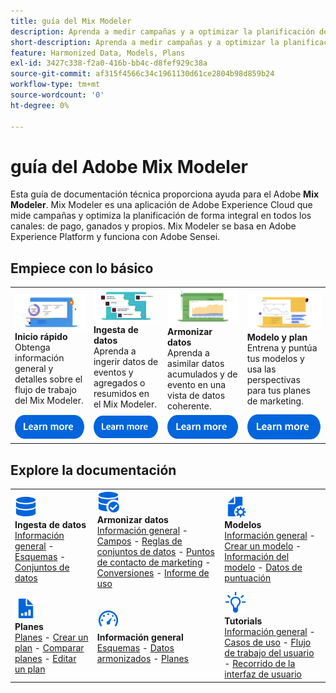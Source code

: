 ```yaml
---
title: guía del Mix Modeler
description: Aprenda a medir campañas y a optimizar la planificación de forma integral en todos los canales con Mix Modeler.
short-description: Aprenda a medir campañas y a optimizar la planificación de forma integral en todos los canales con Mix Modeler.
feature: Harmonized Data, Models, Plans
exl-id: 3427c338-f2a0-416b-bb4c-d8fef929c38a
source-git-commit: af315f4566c34c1961130d61ce2804b98d859b24
workflow-type: tm+mt
source-wordcount: '0'
ht-degree: 0%

---
```


# guía del Adobe Mix Modeler

Esta guía de documentación técnica proporciona ayuda para el Adobe **Mix Modeler**. Mix Modeler es una aplicación de Adobe Experience Cloud que mide campañas y optimiza la planificación de forma integral en todos los canales: de pago, ganados y propios. Mix Modeler se basa en Adobe Experience Platform y funciona con Adobe Sensei.

## Empiece con lo básico

<table style="table-layout:fixed">
  <tr style="border: 0;">
    <td>
    <a href="/help/get-started/about.md"><img src="assets/whatis-mm.png"></a>
    <div><strong>Inicio rápido</strong><br/>Obtenga información general y detalles sobre el flujo de trabajo del Mix Modeler.</div>
    </td>
    <td>
    <a href="/help/ingest-data/overview.md"><img src="assets/data-ingestion-mm.png"></a>
    <div><strong>Ingesta de datos</strong><br/>Aprenda a ingerir datos de eventos y agregados o resumidos en el Mix Modeler.</div>
    </td>
    <td>
    <a href="/help/harmonize-data/overview.md"><img src="assets/plan-mm.png"/></a>
    <div><strong>Armonizar datos</strong><br/>Aprenda a asimilar datos acumulados y de evento en una vista de datos coherente. 
    </div>
    </td>
    <td>
    <a href="/help/models/overview.md"><img src="assets/models-mm.png"></a>
    <div><strong>Modelo y plan</strong><br/>Entrena y puntúa tus modelos y usa las perspectivas para tus planes de marketing.</div>
    </td>
  </tr>
  <tr style="border: 0;">
    <td align="center"><a href="/help/get-started/about.md"><img src="assets/learn-more-button.svg"></a></td>
    <td align="center"><a href="/help/ingest-data/overview.md"><img src="assets/learn-more-button.svg"></a></td>
    <td align="center"><a href="/help/harmonize-data/overview.md"><img src="assets/learn-more-button.svg"></a></td>
    <td align="center"><a href="/help/models/overview.md"><img src="assets/learn-more-button.svg"></a></td>
    </tr>
</table>


## Explore la documentación

<table style="table-layout:fixed">
  <tr style="border: 0;">
    <td>
      <img src="assets/Data.svg" width="35px"><br/>
      <strong>Ingesta de datos</strong><br/><a href="/help/ingest-data/overview.md">Información general</a> - <a href="/help/ingest-data/schemas.md">Esquemas</a> - <a href="/help/ingest-data/datasets.md">Conjuntos de datos</a> 
    </td>
    <td>
      <img src="assets/DataCheck.svg" width="35px"><br/>
      <strong>Armonizar datos</strong><br/><a href="/help/harmonize-data/overview.md">Información general</a> - <a href="/help/harmonize-data/fields.md">Campos</a> - <a href="/help/harmonize-data/dataset-rules.md">Reglas de conjuntos de datos</a> - <a href="/help/harmonize-data/marketing-touchpoints.md">Puntos de contacto de marketing</a> - <a href="/help/harmonize-data/conversions.md">Conversiones</a> - <a href="/help/harmonize-data/usage-report.md">Informe de uso</a>  
    </td>
    <td>
      <img src="assets/FileGear.svg" width="35px"><br/>
      <strong>Modelos</strong><br/><a href="/help/models/overview.md">Información general</a> - <a href="/help/models/create.md">Crear un modelo</a> - <a href="/help/models/insights.md">Información del modelo</a> - <a href="/help/models/scoring-data.md">Datos de puntuación</a>
    </td>
  </tr>
  <tr style="border: 0;">
    <td>
      <img src="assets/FileChart.svg" width="35px"><br/>
      <strong>Planes</strong><br/><a href="/help/plans/overview.md">Planes</a> - <a href="/help/plans/create.md">Crear un plan</a> - <a href="/help/plans/compare.md">Comparar planes</a> - <a href="/help/plans/edit.md">Editar un plan</a>
    </td>
    <td>
      <img src="assets/Dashboard.svg" width="35px"><br/>
      <strong>Información general</strong><br/><a href="/help/dashboard/overview.md">Esquemas</a> - <a href="/help/dashboard/harmonized-data.md">Datos armonizados</a> - <a href="/help/dashboard/plans.md">Planes</a>
    </td>
        <td>
      <img src="assets/Learn.svg" width="35px"><br/>
      <strong>Tutorials</strong><br/><a href="https://experienceleague.adobe.com/docs/mix-modeler-learn/tutorials/overview.html?lang=en">Información general</a> - <a href="https://experienceleague.adobe.com/docs/mix-modeler-learn/tutorials/intro/use-cases.html?lang=en">Casos de uso</a> - <a href="https://experienceleague.adobe.com/docs/mix-modeler-learn/tutorials/intro/user-workflow.html?lang=en">Flujo de trabajo del usuario</a> - <a href="https://experienceleague.adobe.com/docs/mix-modeler-learn/tutorials/intro/user-interface-tour.html?lang=en">Recorrido de la interfaz de usuario</a>
    </td>
  </tr>
</table>
